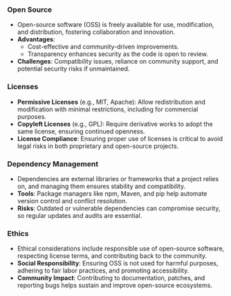 ### Open Source

- Open-source software (OSS) is freely available for use, modification, and distribution, fostering collaboration and innovation.
- **Advantages**:
    - Cost-effective and community-driven improvements.
    - Transparency enhances security as the code is open to review.
- **Challenges**: Compatibility issues, reliance on community support, and potential security risks if unmaintained.

### Licenses

- **Permissive Licenses** (e.g., MIT, Apache): Allow redistribution and modification with minimal restrictions, including for commercial purposes.
- **Copyleft Licenses** (e.g., GPL): Require derivative works to adopt the same license, ensuring continued openness.
- **License Compliance**: Ensuring proper use of licenses is critical to avoid legal risks in both proprietary and open-source projects.

### Dependency Management

- Dependencies are external libraries or frameworks that a project relies on, and managing them ensures stability and compatibility.
- **Tools**: Package managers like npm, Maven, and pip help automate version control and conflict resolution.
- **Risks**: Outdated or vulnerable dependencies can compromise security, so regular updates and audits are essential.

### Ethics

- Ethical considerations include responsible use of open-source software, respecting license terms, and contributing back to the community.
- **Social Responsibility**: Ensuring OSS is not used for harmful purposes, adhering to fair labor practices, and promoting accessibility.
- **Community Impact**: Contributing to documentation, patches, and reporting bugs helps sustain and improve open-source ecosystems.